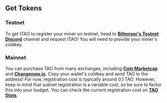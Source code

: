 ## Get Tokens

### Testnet

To get tTAO to register your miner on testnet, head to **[Bittensor's Testnet Discord](https://discord.com/channels/1120750674595024897/1242998080501186620)** channel and request tTAO! You will need to provide your miner's coldkey.

### Mainnet

You can purchase TAO from many exchanges, including **[Coin Marketcap](https://coinmarketcap.com/currencies/bittensor/#Markets)** and **[Changenow.io](https://changenow.io/?from=eth&to=tao)**. Copy your wallet's coldkey and send TAO to the address! For now, registration cost is typically around 0.1 TAO. However, keep in mind that subnet registration is a variable cost, so be sure to factor this into your budget. You can check the current registration cost on **[TAO Stats](https://x.taostats.io/subnet/42)**.
